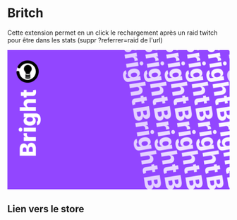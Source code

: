 # Britch

Cette extension permet en un click le rechargement après un raid twitch pour être dans les stats (suppr ?referrer=raid de l'url)

<img src="./Fond.png" />

## Lien vers le store
